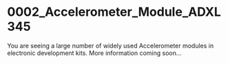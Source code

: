 # 0002_Accelerometer_Module_ADXL345
You are seeing a large number of widely used Accelerometer modules in electronic development kits. More information coming soon...
